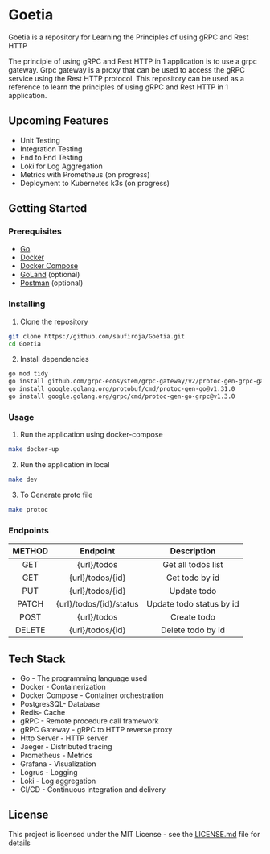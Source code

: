 # Goetia
Goetia is a repository for Learning the Principles of using gRPC and Rest HTTP

The principle of using gRPC and Rest HTTP in 1 application is to use a grpc gateway. 
Grpc gateway is a proxy that can be used to access the gRPC service using the Rest HTTP protocol. 
This repository can be used as a reference to learn the principles of using gRPC and Rest HTTP in 1 application.

## Upcoming Features
- Unit Testing
- Integration Testing
- End to End Testing
- Loki for Log Aggregation
- Metrics with Prometheus (on progress)
- Deployment to Kubernetes k3s (on progress)

## Getting Started
### Prerequisites

- [Go](https://golang.org/doc/install)
- [Docker](https://docs.docker.com/install/)
- [Docker Compose](https://docs.docker.com/compose/install/)
- [GoLand](https://www.jetbrains.com/go/) (optional)
- [Postman](https://www.getpostman.com/) (optional)

### Installing

1. Clone the repository

```bash
git clone https://github.com/saufiroja/Goetia.git
cd Goetia
```
2. Install dependencies

```bash
go mod tidy
go install github.com/grpc-ecosystem/grpc-gateway/v2/protoc-gen-grpc-gateway@v2.18.0
go install google.golang.org/protobuf/cmd/protoc-gen-go@v1.31.0
go install google.golang.org/grpc/cmd/protoc-gen-go-grpc@v1.3.0
```

### Usage
1. Run the application using docker-compose

```bash
make docker-up
```

2. Run the application in local

```bash
make dev
```

3. To Generate proto file

```bash
make protoc
```

### Endpoints
| METHOD |        Endpoint         |       Description        |
|:------:|:-----------------------:|:------------------------:|
|  GET   |       {url}/todos       |    Get all todos list    |
|  GET   |    {url}/todos/{id}     |      Get todo by id      |
|  PUT   |    {url}/todos/{id}     |       Update todo        |
| PATCH  | {url}/todos/{id}/status | Update todo status by id |
|  POST  |       {url}/todos       |       Create todo        |
| DELETE |    {url}/todos/{id}     |    Delete todo by id     |


## Tech Stack

- Go - The programming language used
- Docker - Containerization
- Docker Compose - Container orchestration
- PostgresSQL- Database
- Redis- Cache
- gRPC - Remote procedure call framework
- gRPC Gateway - gRPC to HTTP reverse proxy
- Http Server - HTTP server
- Jaeger - Distributed tracing
- Prometheus - Metrics
- Grafana - Visualization
- Logrus - Logging
- Loki - Log aggregation
- CI/CD - Continuous integration and delivery

## License
This project is licensed under the MIT License - see the [LICENSE.md](LICENSE.md) file for details